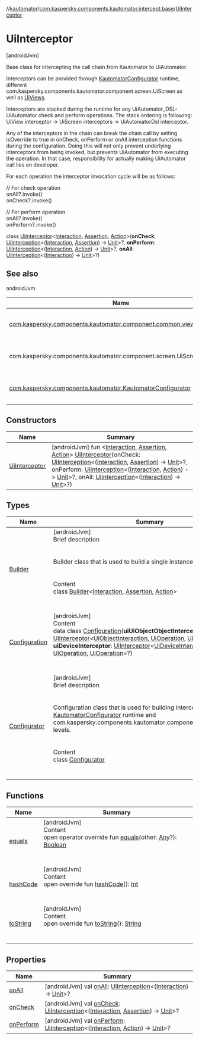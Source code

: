 //[kautomator](../../index.md)/[com.kaspersky.components.kautomator.intercept.base](../index.md)/[UiInterceptor](index.md)



# UiInterceptor  
 [androidJvm] 



Base class for intercepting the call chain from Kautomator to UiAutomator.



Interceptors can be provided through [KautomatorConfigurator](../../com.kaspersky.components.kautomator/-kautomator-configurator/index.md) runtime, different com.kaspersky.components.kautomator.component.screen.UiScreen as well as [UiViews](../../com.kaspersky.components.kautomator.component.common.views/-ui-base-view/index.md).



Interceptors are stacked during the runtime for any UiAutomator_DSL-UiAutomator check and perform operations. The stack ordering is following: UiView interceptor -> UiScreen interceptors -> UiAutomatorDsl interceptor.



Any of the interceptors in the chain can break the chain call by setting isOverride to true in onCheck, onPerform or onAll interception functions during the configuration. Doing this will not only prevent underlying interceptors from being invoked, but prevents UiAutomator from executing the operation. In that case, responsibility for actually making UiAutomator call lies on developer.



For each operation the interceptor invocation cycle will be as follows:

// For check operation  
onAll?.invoke()  
onCheck?.invoke()  
  
// For perform operation  
onAll?.invoke()  
onPerform?.invoke()

class [UiInterceptor](index.md)<[Interaction](index.md), [Assertion](index.md), [Action](index.md)>(**onCheck**: [UiInterception](../-ui-interception/index.md)<([Interaction](index.md), [Assertion](index.md)) -> [Unit](https://kotlinlang.org/api/latest/jvm/stdlib/kotlin/-unit/index.html)>?, **onPerform**: [UiInterception](../-ui-interception/index.md)<([Interaction](index.md), [Action](index.md)) -> [Unit](https://kotlinlang.org/api/latest/jvm/stdlib/kotlin/-unit/index.html)>?, **onAll**: [UiInterception](../-ui-interception/index.md)<([Interaction](index.md)) -> [Unit](https://kotlinlang.org/api/latest/jvm/stdlib/kotlin/-unit/index.html)>?)   


## See also  
  
androidJvm  
  
|  Name|  Summary| 
|---|---|
| [com.kaspersky.components.kautomator.component.common.views.UiBaseView](../../com.kaspersky.components.kautomator.component.common.views/-ui-base-view/index.md)| <br><br><br><br>
| com.kaspersky.components.kautomator.component.screen.UiScreen| <br><br><br><br>
| [com.kaspersky.components.kautomator.KautomatorConfigurator](../../com.kaspersky.components.kautomator/-kautomator-configurator/index.md)| <br><br><br><br>
  


## Constructors  
  
|  Name|  Summary| 
|---|---|
| [UiInterceptor](-ui-interceptor.md)|  [androidJvm] fun <[Interaction](index.md), [Assertion](index.md), [Action](index.md)> [UiInterceptor](-ui-interceptor.md)(onCheck: [UiInterception](../-ui-interception/index.md)<([Interaction](index.md), [Assertion](index.md)) -> [Unit](https://kotlinlang.org/api/latest/jvm/stdlib/kotlin/-unit/index.html)>?, onPerform: [UiInterception](../-ui-interception/index.md)<([Interaction](index.md), [Action](index.md)) -> [Unit](https://kotlinlang.org/api/latest/jvm/stdlib/kotlin/-unit/index.html)>?, onAll: [UiInterception](../-ui-interception/index.md)<([Interaction](index.md)) -> [Unit](https://kotlinlang.org/api/latest/jvm/stdlib/kotlin/-unit/index.html)>?)   <br>


## Types  
  
|  Name|  Summary| 
|---|---|
| [Builder](-builder/index.md)| [androidJvm]  <br>Brief description  <br><br><br>Builder class that is used to build a single instance of [UiInterceptor](index.md).<br><br>  <br>Content  <br>class [Builder](-builder/index.md)<[Interaction](-builder/index.md), [Assertion](-builder/index.md), [Action](-builder/index.md)>  <br><br><br>
| [Configuration](-configuration/index.md)| [androidJvm]  <br>Content  <br>data class [Configuration](-configuration/index.md)(**uiUiObjectObjectInterceptor**: [UiInterceptor](index.md)<[UiObjectInteraction](../../com.kaspersky.components.kautomator.intercept.interaction/-ui-object-interaction/index.md), [UiOperation](../../com.kaspersky.components.kautomator.intercept.operation/-ui-operation/index.md)<UiObject2>, [UiOperation](../../com.kaspersky.components.kautomator.intercept.operation/-ui-operation/index.md)<UiObject2>>?, **uiDeviceInterceptor**: [UiInterceptor](index.md)<[UiDeviceInteraction](../../com.kaspersky.components.kautomator.intercept.interaction/-ui-device-interaction/index.md), [UiOperation](../../com.kaspersky.components.kautomator.intercept.operation/-ui-operation/index.md)<UiDevice>, [UiOperation](../../com.kaspersky.components.kautomator.intercept.operation/-ui-operation/index.md)<UiDevice>>?)  <br><br><br>
| [Configurator](-configurator/index.md)| [androidJvm]  <br>Brief description  <br><br><br>Configuration class that is used for building interceptors on the [KautomatorConfigurator](../../com.kaspersky.components.kautomator/-kautomator-configurator/index.md) runtime and com.kaspersky.components.kautomator.component.screen.UiScreen levels.<br><br>  <br>Content  <br>class [Configurator](-configurator/index.md)  <br><br><br>


## Functions  
  
|  Name|  Summary| 
|---|---|
| [equals](https://kotlinlang.org/api/latest/jvm/stdlib/kotlin/-any/equals.html)| [androidJvm]  <br>Content  <br>open operator override fun [equals](https://kotlinlang.org/api/latest/jvm/stdlib/kotlin/-any/equals.html)(other: [Any](https://kotlinlang.org/api/latest/jvm/stdlib/kotlin/-any/index.html)?): [Boolean](https://kotlinlang.org/api/latest/jvm/stdlib/kotlin/-boolean/index.html)  <br><br><br>
| [hashCode](https://kotlinlang.org/api/latest/jvm/stdlib/kotlin/-any/hash-code.html)| [androidJvm]  <br>Content  <br>open override fun [hashCode](https://kotlinlang.org/api/latest/jvm/stdlib/kotlin/-any/hash-code.html)(): [Int](https://kotlinlang.org/api/latest/jvm/stdlib/kotlin/-int/index.html)  <br><br><br>
| [toString](https://kotlinlang.org/api/latest/jvm/stdlib/kotlin/-any/to-string.html)| [androidJvm]  <br>Content  <br>open override fun [toString](https://kotlinlang.org/api/latest/jvm/stdlib/kotlin/-any/to-string.html)(): [String](https://kotlinlang.org/api/latest/jvm/stdlib/kotlin/-string/index.html)  <br><br><br>


## Properties  
  
|  Name|  Summary| 
|---|---|
| [onAll](index.md#com.kaspersky.components.kautomator.intercept.base/UiInterceptor/onAll/#/PointingToDeclaration/)|  [androidJvm] val [onAll](index.md#com.kaspersky.components.kautomator.intercept.base/UiInterceptor/onAll/#/PointingToDeclaration/): [UiInterception](../-ui-interception/index.md)<([Interaction](index.md)) -> [Unit](https://kotlinlang.org/api/latest/jvm/stdlib/kotlin/-unit/index.html)>?   <br>
| [onCheck](index.md#com.kaspersky.components.kautomator.intercept.base/UiInterceptor/onCheck/#/PointingToDeclaration/)|  [androidJvm] val [onCheck](index.md#com.kaspersky.components.kautomator.intercept.base/UiInterceptor/onCheck/#/PointingToDeclaration/): [UiInterception](../-ui-interception/index.md)<([Interaction](index.md), [Assertion](index.md)) -> [Unit](https://kotlinlang.org/api/latest/jvm/stdlib/kotlin/-unit/index.html)>?   <br>
| [onPerform](index.md#com.kaspersky.components.kautomator.intercept.base/UiInterceptor/onPerform/#/PointingToDeclaration/)|  [androidJvm] val [onPerform](index.md#com.kaspersky.components.kautomator.intercept.base/UiInterceptor/onPerform/#/PointingToDeclaration/): [UiInterception](../-ui-interception/index.md)<([Interaction](index.md), [Action](index.md)) -> [Unit](https://kotlinlang.org/api/latest/jvm/stdlib/kotlin/-unit/index.html)>?   <br>

